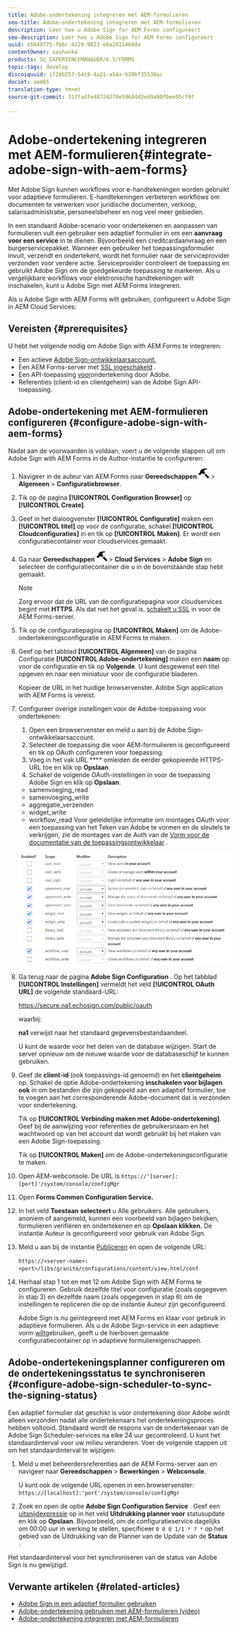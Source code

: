 ```yaml
---
title: Adobe-ondertekening integreren met AEM-formulieren
seo-title: Adobe-ondertekening integreren met AEM-formulieren
description: Leer hoe u Adobe Sign for AEM Forms configureert
seo-description: Leer hoe u Adobe Sign for AEM Forms configureert
uuid: e5049775-fb6c-4228-9823-e6a2811460da
contentOwner: sashanka
products: SG_EXPERIENCEMANAGER/6.5/FORMS
topic-tags: develop
discoiquuid: 1f28b257-5419-4a21-a54a-b20bf35530ac
docset: aem65
translation-type: tm+mt
source-git-commit: 317fadfe48724270e59644d2ed9a90fbee95cf9f

---
```



# Adobe-ondertekening integreren met AEM-formulieren{#integrate-adobe-sign-with-aem-forms}

Met Adobe Sign kunnen workflows voor e-handtekeningen worden gebruikt voor adaptieve formulieren. E-handtekeningen verbeteren workflows om documenten te verwerken voor juridische documenten, verkoop, salarisadministratie, personeelsbeheer en nog veel meer gebieden.

In een standaard Adobe-scenario voor ondertekenen en aanpassen van formulieren vult een gebruiker een adaptief formulier in om een **aanvraag voor een service** in te dienen. Bijvoorbeeld een creditcardaanvraag en een burgerservicepakket. Wanneer een gebruiker het toepassingsformulier invult, verzendt en ondertekent, wordt het formulier naar de serviceprovider verzonden voor verdere actie. Serviceprovider controleert de toepassing en gebruikt Adobe Sign om de goedgekeurde toepassing te markeren. Als u vergelijkbare workflows voor elektronische handtekeningen wilt inschakelen, kunt u Adobe Sign met AEM Forms integreren.

Als u Adobe Sign with AEM Forms wilt gebruiken, configureert u Adobe Sign in AEM Cloud Services:

## Vereisten {#prerequisites}

U hebt het volgende nodig om Adobe Sign with AEM Forms te integreren:

* Een actieve [Adobe Sign-ontwikkelaarsaccount.](https://acrobat.adobe.com/us/en/why-adobe/developer-form.html)
* Een AEM Forms-server met [SSL ingeschakeld](/help/sites-administering/ssl-by-default.md) .
* Een API-toepassing [voor](https://www.adobe.io/apis/documentcloud/sign/docs.html#!adobedocs/adobe-sign/master/gstarted/create_app.md)ondertekening door Adobe.
* Referenties (client-id en clientgeheim) van de Adobe Sign API-toepassing.

## Adobe-ondertekening met AEM-formulieren configureren {#configure-adobe-sign-with-aem-forms}

Nadat aan de voorwaarden is voldaan, voert u de volgende stappen uit om Adobe Sign with AEM Forms in de Author-instantie te configureren:

1. Navigeer in de auteur van AEM Forms naar **Gereedschappen** ![](assets/hammer.png) > **Algemeen** > **Configuratiebrowser**.
1. Tik op de pagina **[!UICONTROL Configuration Browser]** op **[!UICONTROL Create]**.
1. Geef in het dialoogvenster **[!UICONTROL Configuratie]** maken een **[!UICONTROL titel]** op voor de configuratie, schakel **[!UICONTROL Cloudconfiguraties]** in en tik op **[!UICONTROL Maken]**. Er wordt een configuratiecontainer voor cloudservices gemaakt.
1. Ga naar **Gereedschappen** ![](assets/hammer.png) > **Cloud Services** > **Adobe Sign** en selecteer de configuratiecontainer die u in de bovenstaande stap hebt gemaakt.

   >[!NOTE]
   >
   >Zorg ervoor dat de URL van de configuratiepagina voor cloudservices begint met **HTTPS**. Als dat niet het geval is, [schakelt u SSL](/help/sites-administering/ssl-by-default.md) in voor de AEM Forms-server.

1. Tik op de configuratiepagina op **[!UICONTROL Maken]** om de Adobe-ondertekeningsconfiguratie in AEM Forms te maken.
1. Geef op het tabblad **[!UICONTROL Algemeen]** van de pagina Configuratie **[!UICONTROL Adobe-ondertekening]** maken een **naam** op voor de configuratie en tik op **Volgende**. U kunt desgewenst een titel opgeven en naar een miniatuur voor de configuratie bladeren.

   Kopieer de URL in het huidige browservenster. Adobe Sign application with AEM Forms is vereist.

1. Configureer overige instellingen voor de Adobe-toepassing voor ondertekenen:

   1. Open een browservenster en meld u aan bij de Adobe Sign-ontwikkelaarsaccount.
   1. Selecteer de toepassing die voor AEM-formulieren is geconfigureerd en tik op OAuth configureren voor toepassing.
   1. Voeg in het vak URL **** omleiden de eerder gekopieerde HTTPS-URL toe en klik op **Opslaan**.
   1. Schakel de volgende OAuth-instellingen in voor de toepassing Adobe Sign en klik op **Opslaan**.
   * samenvoeging_read
   * samenvoeging_write
   * aggregatie_verzenden
   * widget_write
   * workflow_read
   Voor geleidelijke informatie om montages OAuth voor een toepassing van het Teken van Adobe te vormen en de sleutels te verkrijgen, zie de montages van de Auth van de [Vorm voor de documentatie van de toepassingsontwikkelaar](https://www.adobe.io/apis/documentcloud/sign/docs.html#!adobeio/adobeio-documentation/master/sign/gstarted/configure_oauth.md) .

   ![OAuth Config](assets/oauthconfig_new.png)

1. Ga terug naar de pagina **Adobe Sign Configuration** . Op het tabblad **[!UICONTROL Instellingen]** vermeldt het veld **[!UICONTROL OAuth URL]** de volgende standaard-URL:

   https://secure.na1.echosign.com/public/oauth

   waarbij:

   **na1** verwijst naar het standaard gegevensbestandaandeel.

   U kunt de waarde voor het delen van de database wijzigen. Start de server opnieuw om de nieuwe waarde voor de databaseschijf te kunnen gebruiken.

1. Geef de **client-id** (ook toepassings-id genoemd) en het **clientgeheim** op. Schakel de optie Adobe-ondertekening **inschakelen voor bijlagen ook** in om bestanden die zijn gekoppeld aan een adaptief formulier, toe te voegen aan het corresponderende Adobe-document dat is verzonden voor ondertekening.

   Tik op **[!UICONTROL Verbinding maken met Adobe-ondertekening]**. Geef bij de aanwijzing voor referenties de gebruikersnaam en het wachtwoord op van het account dat wordt gebruikt bij het maken van een Adobe Sign-toepassing.

   Tik op **[!UICONTROL Maken]** om de Adobe-ondertekeningsconfiguratie te maken.

1. Open AEM-webconsole. De URL is `https://'[server]:[port]'/system/console/configMgr`
1. Open **Forms Common Configuration Service.**
1. In het veld **Toestaan** **selecteert** u Alle gebruikers. Alle gebruikers, anoniem of aangemeld, kunnen een voorbeeld van bijlagen bekijken, formulieren verifiëren en ondertekenen en op **Opslaan klikken.** De instantie Auteur is geconfigureerd voor gebruik van Adobe Sign.
1. Meld u aan bij de instantie [Publiceren](/help/sites-deploying/deploy.md) en open de volgende URL:

   `https://<server-name>:<port>/libs/granite/configurations/content/view.html/conf`

1. Herhaal stap 1 tot en met 12 om Adobe Sign with AEM Forms te configureren. Gebruik dezelfde titel voor configuratie (zoals opgegeven in stap 3) en dezelfde naam (zoals opgegeven in stap 6) om de instellingen te repliceren die op de instantie Auteur zijn geconfigureerd.

   Adobe Sign is nu geïntegreerd met AEM Forms en klaar voor gebruik in adaptieve formulieren. Als u de Adobe Sign-service in een adaptieve vorm [wilt](../../forms/using/working-with-adobe-sign.md#configure-adobe-sign-for-an-adaptive-form)gebruiken, geeft u de hierboven gemaakte configuratiecontainer op in adaptieve formuliereigenschappen.

## Adobe-ondertekeningsplanner configureren om de ondertekeningsstatus te synchroniseren {#configure-adobe-sign-scheduler-to-sync-the-signing-status}

Een adaptief formulier dat geschikt is voor ondertekening door Adobe wordt alleen verzonden nadat alle ondertekenaars het ondertekeningsproces hebben voltooid. Standaard wordt de respons van de ondertekenaar van de Adobe Sign Scheduler-services na elke 24 uur gecontroleerd. U kunt het standaardinterval voor uw milieu veranderen. Voer de volgende stappen uit om het standaardinterval te wijzigen:

1. Meld u met beheerdersreferenties aan de AEM Forms-server aan en navigeer naar **Gereedschappen** > **Bewerkingen** > **Webconsole**.

   U kunt ook de volgende URL openen in een browservenster:
   `https://[localhost]:'port'/system/console/configMgr`

1. Zoek en open de optie **Adobe Sign Configuration Service** . Geef een [uitsnijdexpressie](https://en.wikipedia.org/wiki/Cron#CRON_expression) op in het veld **Uitdrukking planner voor** statusupdate en klik op **Opslaan**. Bijvoorbeeld, om de configuratieservice dagelijks om 00:00 uur in werking te stellen, specificeer `0 0 0 1/1 * ? *` op het gebied van de Uitdrukking van de Planner van de Update van de **Status** .

Het standaardinterval voor het synchroniseren van de status van Adobe Sign is nu gewijzigd.

## Verwante artikelen {#related-articles}

* [Adobe Sign in een adaptief formulier gebruiken](../../forms/using/working-with-adobe-sign.md)
* [Adobe-ondertekening gebruiken met AEM-formulieren (video)](https://helpx.adobe.com/experience-manager/kt/forms/using/adobe-sign-integration-feature-video.html)
* [Adobe-ondertekening integreren met AEM-formulieren](../../forms/using/adobe-sign-integration-adaptive-forms.md)

